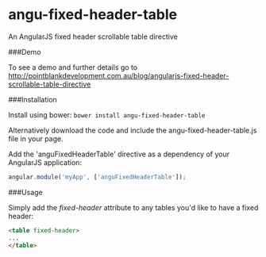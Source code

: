 angu-fixed-header-table
=======================

An AngularJS fixed header scrollable table directive

###Demo

To see a demo and further details go to http://pointblankdevelopment.com.au/blog/angularjs-fixed-header-scrollable-table-directive

###Installation

Install using bower: `bower install angu-fixed-header-table`

Alternatively download the code and include the angu-fixed-header-table.js file in your page.

Add the 'anguFixedHeaderTable' directive as a dependency of your AngularJS application:

```javascript
angular.module('myApp', ['anguFixedHeaderTable']);
```

###Usage

Simply add the *fixed-header* attribute to any tables you'd like to have a fixed header:

```html
<table fixed-header>
...
</table>
```